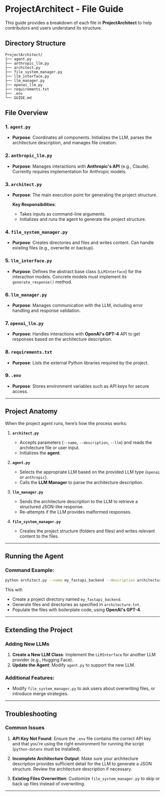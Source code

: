 # ProjectArchitect - File Guide

This guide provides a breakdown of each file in **ProjectArchitect** to help contributors and users understand its structure.

## Directory Structure

```plaintext
ProjectArchitect/
├── agent.py
├── anthropic_llm.py
├── architect.py
├── file_system_manager.py
├── llm_interface.py
├── llm_manager.py
├── openai_llm.py
├── requirements.txt
├── .env
└── GUIDE.md
```

## File Overview

### 1. `agent.py`
- **Purpose**: Coordinates all components. Initializes the LLM, parses the architecture description, and manages file creation.
  
### 2. `anthropic_llm.py`
- **Purpose**: Manages interactions with **Anthropic's API** (e.g., Claude). Currently requires implementation for Anthropic models.

### 3. `architect.py`
- **Purpose**: The main execution point for generating the project structure.
  
  **Key Responsibilities**:
  - Takes inputs as command-line arguments.
  - Initializes and runs the agent to generate the project structure.

### 4. `file_system_manager.py`
- **Purpose**: Creates directories and files and writes content. Can handle existing files (e.g., overwrite or backup).
  
### 5. `llm_interface.py`
- **Purpose**: Defines the abstract base class (`LLMInterface`) for the interaction models. Concrete models must implement its `generate_response()` method.

### 6. `llm_manager.py`
- **Purpose**: Manages communication with the LLM, including error handling and response validation.
  
### 7. `openai_llm.py`
- **Purpose**: Handles interactions with **OpenAI's GPT-4** API to get responses based on the architecture description.

### 8. `requirements.txt`
- **Purpose**: Lists the external Python libraries required by the project.
  
### 9. `.env`
- **Purpose**: Stores environment variables such as API keys for secure access.

---

## Project Anatomy

When the project agent runs, here’s how the process works:

1. **`architect.py`**
   - Accepts parameters (`--name`, `--description`, `--llm`) and reads the architecture file or user input.
   - Initializes the **agent**.
   
2. **`agent.py`**
   - Selects the appropriate LLM based on the provided LLM type (`openai` or `anthropic`).
   - Calls the **LLM Manager** to parse the architecture description.
   
3. **`llm_manager.py`**
   - Sends the architecture description to the LLM to retrieve a structured JSON-like response.
   - Re-attempts if the LLM provides malformed responses.

4. **`file_system_manager.py`**
   - Creates the project structure (folders and files) and writes relevant content to the files.

---

## Running the Agent

### Command Example:
```bash
python architect.py --name my_fastapi_backend --description architecture.txt --llm openai
```

This will:
- Create a project directory named `my_fastapi_backend`.
- Generate files and directories as specified in `architecture.txt`.
- Populate the files with boilerplate code, using **OpenAI's GPT-4**.

---

## Extending the Project

### Adding New LLMs

1. **Create a New LLM Class**: Implement the `LLMInterface` for another LLM provider (e.g., Hugging Face).
2. **Update the Agent**: Modify `agent.py` to support the new LLM.

### Additional Features:
- Modify `file_system_manager.py` to ask users about overwriting files, or introduce merge strategies.

---

## Troubleshooting

### Common Issues

1. **API Key Not Found**: Ensure the `.env` file contains the correct API key and that you're using the right environment for running the script (`python-dotenv` must be installed).
   
2. **Incomplete Architecture Output**: Make sure your architecture description provides sufficient detail for the LLM to generate a JSON structure. Review the architecture description if necessary.
   
3. **Existing Files Overwritten**: Customize `file_system_manager.py` to skip or back up files instead of overwriting.

---
